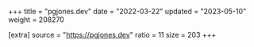 +++
title = "pgjones.dev"
date = "2022-03-22"
updated = "2023-05-10"
weight = 208270

[extra]
source = "https://pgjones.dev"
ratio = 11
size = 203
+++
